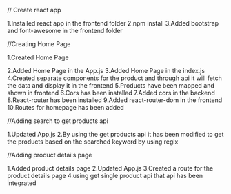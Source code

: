 // Create react app

1.Installed react app in the frontend folder
2.npm install
3.Added bootstrap and font-awesome in the frontend folder

//Creating Home Page

1.Created Home Page

2.Added Home Page in the App.js
3.Added Home Page in the index.js
4.Created separate components for the product and through api it will fetch the data and display it in the frontend
5.Products have been mapped and shown in frontend 
6.Cors has been installed
7.Added cors in the backend
8.React-router  has been installed
9.Added react-router-dom in the frontend
10.Routes for homepage has been added

//Adding search to get products api

1.Updated App.js
2.By using the get products api it has been modified to get the products based on the searched keyword by using regix

//Adding product details page

1.Added product details page
2.Updated App.js
3.Created a route for the product details page 
4.using get single product api that api has been integrated 

